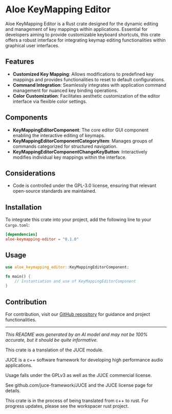 # Aloe KeyMapping Editor

Aloe KeyMapping Editor is a Rust crate designed for the dynamic editing and management of key mappings within applications. Essential for developers aiming to provide customizable keyboard shortcuts, this crate offers a robust interface for integrating keymap editing functionalities within graphical user interfaces.

## Features

- **Customized Key Mapping**: Allows modifications to predefined key mappings and provides functionalities to reset to default configurations.
- **Command Integration**: Seamlessly integrates with application command management for nuanced key binding operations.
- **Color Customization**: Facilitates aesthetic customization of the editor interface via flexible color settings.

## Components

- **KeyMappingEditorComponent**: The core editor GUI component enabling the interactive editing of keymaps.
- **KeyMappingEditorComponentCategoryItem**: Manages groups of commands categorized for structured navigation.
- **KeyMappingEditorComponentChangeKeyButton**: Interactively modifies individual key mappings within the interface.

## Considerations

- Code is controlled under the GPL-3.0 license, ensuring that relevant open-source standards are maintained.

## Installation

To integrate this crate into your project, add the following line to your `Cargo.toml`:

```toml
[dependencies]
aloe-keymapping-editor = "0.1.0"
```

## Usage

```rust
use aloe_keymapping_editor::KeyMappingEditorComponent;

fn main() {
    // Instantiation and use of KeyMappingEditorComponent
}
```

## Contribution

For contribution, visit our [GitHub repository](https://github.com/klebs6/aloe-rs) for guidance and project functionalities.

---

*This README was generated by an AI model and may not be 100% accurate, but it should be quite informative.*

This crate is a translation of the JUCE module.

JUCE is a c++ software framework for developing high performance audio applications.

Usage falls under the GPLv3 as well as the JUCE commercial license.

See github.com/juce-framework/JUCE and the JUCE license page for details.

This crate is in the process of being translated from c++ to rust. For progress updates, please see the workspacer rust project. 
